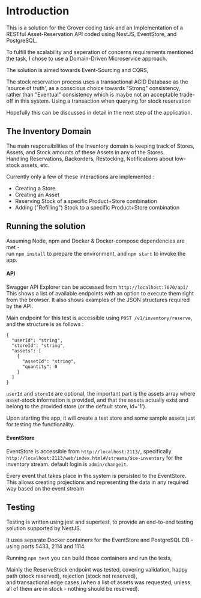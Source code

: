 # Introduction 
This is a solution for the Grover coding task and an Implementation of a RESTful Asset-Reservation API coded using NestJS, EventStore, and PostgreSQL.

To fulfill the scalability and seperation of concerns requirements mentioned the task, I chose to use a Domain-Driven Microservice approach.

The solution is aimed towards Event-Sourcing and CQRS,  

The stock reservation process uses a transactional ACID Database as the 'source of truth', as a conscious choice towards "Strong" consistency, 
rather than "Eventual" consistency which is maybe not an acceptable trade-off in this system. Using a transaction when querying for stock reservation 

Hopefully this can be discussed in detail in the next step of the application.

## The Inventory Domain

The main responsibilities of the Inventory domain is keeping track of Stores, Assets, and Stock amounts of these Assets in any of the Stores.    
Handling Reservations, Backorders, Restocking, Notifications about low-stock assets, etc. 

Currently only a few of these interactions are implemented :   
- Creating a Store  
- Creating an Asset  
- Reserving Stock of a specific Product+Store combination  
- Adding ("Refilling") Stock to a specific Product+Store combination  


## Running the solution
Assuming Node, npm and Docker & Docker-compose dependencies are met -  
 run `npm install` to prepare the environment, and `npm start` to invoke the app.

#### API 
Swagger API Explorer can be accessed from `http://localhost:7070/api/`  
This shows a list of available endpoints with an option to execute them right from the browser. 
It also shows examples of the JSON structures required by the API.
   
Main endpoint for this test is accessible using `POST /v1/inventory/reserve`, and the structure is as follows :
```
{
  "userId": "string",
  "storeId": "string",
  "assets": [
    {
      "assetId": "string",
      "quantity": 0
    }
  ]
}
```
`userId` and `storeId` are optional, the important part is the assets array where asset-stock information is provided, 
and that the assets actually exist and belong to the provided store (or the default store, id='1').

Upon starting the app, it will create a test store and some sample assets just for testing the functionality.

#### EventStore
EventStore is accessible from `http://localhost:2113/`, specifically `http://localhost:2113/web/index.html#/streams/$ce-inventory` for the inventory stream. default login is `admin/changeit`.

Every event that takes place in the system is persisted to the EventStore. This allows creating projections and representing the data in any required way based on the event stream

## Testing
Testing is written using jest and supertest, to provide an end-to-end testing solution supported by NestJS.

It uses separate Docker containers for the EventStore and PostgreSQL DB - using ports 5433, 2114 and 1114.
  
Running `npm test` you can build those containers and run the tests,

Mainly the ReserveStock endpoint was tested, covering validation, happy path (stock reserved), rejection (stock not reserved),  
and transactional edge cases (when a list of assets was requested, unless all of them are in stock - nothing should be reserved).

